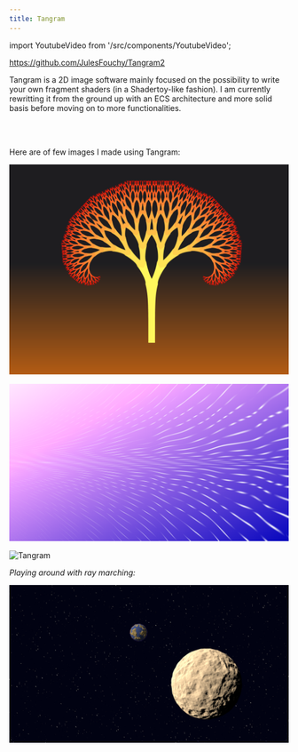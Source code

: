 ```yaml
---
title: Tangram
---
```

import YoutubeVideo from '/src/components/YoutubeVideo';

https://github.com/JulesFouchy/Tangram2

Tangram is a 2D image software mainly focused on the possibility to write your own fragment shaders (in a Shadertoy-like fashion).
I am currently rewritting it from the ground up with an ECS architecture and more solid basis before moving on to more functionalities.

<YoutubeVideo url="https://www.youtube.com/embed/ZU_C6q6772Y"/>
<br/><br/>

Here are of few images I made using Tangram:

![Tangram](./images/tangram1.png)

![Tangram](./images/tangram2.png)

![Tangram](./images/tangram3.png)

*Playing around with ray marching:*

![Tangram](./images/tangram4.png)